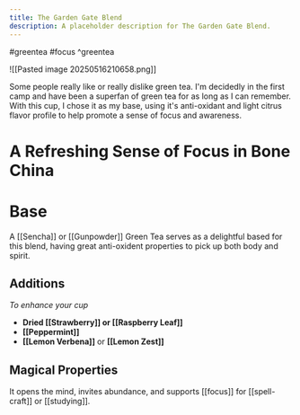 ```yaml
---
title: The Garden Gate Blend
description: A placeholder description for The Garden Gate Blend.
---
```


#greentea #focus 
^greentea

![[Pasted image 20250516210658.png]]

Some people really like or really dislike green tea. I'm decidedly in the first camp and have been a superfan of green tea for as long as I can remember. With this cup, I chose it as my base, using it's anti-oxidant and light citrus flavor profile to help promote a sense of focus and awareness.
# A Refreshing Sense of Focus in Bone China

# Base
A [[Sencha]] or [[Gunpowder]] Green Tea serves as a delightful based for this blend, having great anti-oxident properties to pick up both body and spirit.

## Additions
*To enhance your cup*
- **Dried [[Strawberry]] or [[Raspberry Leaf]]**
- **[[Peppermint]]**
- **[[Lemon Verbena]]** or **[[Lemon Zest]]**
## Magical Properties

It opens the mind, invites abundance, and supports [[focus]] for [[spell-craft]] or [[studying]].